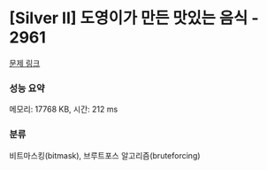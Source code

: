 # [Silver II] 도영이가 만든 맛있는 음식 - 2961 

[문제 링크](https://www.acmicpc.net/problem/2961) 

### 성능 요약

메모리: 17768 KB, 시간: 212 ms

### 분류

비트마스킹(bitmask), 브루트포스 알고리즘(bruteforcing)

